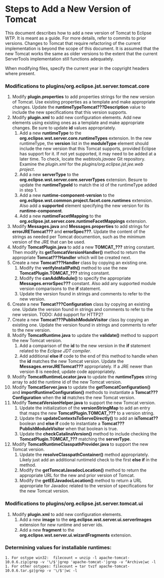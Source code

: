 # Steps to Add a New Version of Tomcat

This document describes how to add a new version of Tomcat to Eclipse WTP.  It is meant as a guide. For more details, refer to commits to prior versions. Changes to Tomcat that require refactoring of the current implementation is beyond the scope of this document. It is assumed that the new Tomcat works the same as older versions to the extent that the current ServerTools implementation still functions adequately.

When modifying files, specify the current year in the copyright headers where present.

### Modifications to plugins/org.eclipse.jst.server.tomcat.core

1. Modify **plugin.properties** to add properties strings for the new version of Tomcat. Use existing properties as a template and make appropriate changes.  Update the **runtimeTypeTomcat???Description** value to include the new specifications that this version supports.
2. Modify **plugin.xml** to add new configuration elements. Add new elements using existing ones as a template and make appropriate changes. Be sure to update **id** values appropriately.
    1. Add a new **runtimeType** to the **org.eclipse.wst.server.core.runtimeTypes** extension. In the new runtimeType, the **version** list in the **moduleType** element should include the new version that this Tomcat supports, provided Eclipse has support for it. If not yet supported, it may need to be added at a later time. To check, locate the *webtools.javaee* Git repository. Examine the *plugin.xml* for the *plugins/org.eclipse.jst.jee.web project*.
    2. Add a new **serverType** to the **org.eclipse.wst.server.core.serverTypes** extension. Besure to update the **runtimeTypeId** to match the id of the runtimeType added in step 1.
    3. Add a new **runtime-component-version** to the **org.eclipse.wst.common.project.facet.core.runtimes** extension. Also add a **supported** element specifying the new version for its **runtime-component**.
    4. Add a new **runtimeFacetMapping** to the **org.eclipse.jst.server.core.runtimeFacetMappings** extension.
3. Modify **Messages.java** and **Messages.properties** to add strings for **errorJRETomcat???** and **errorSpec???**. Update the content of the strings as needed per Tomcat documention, such as the minimum version of the JRE that can be used.
4. Modify **TomcatPlugin.java** to add a new **TOMCAT_???** string constant. Then modify its **getTomcatVersionHandler()** method to return the appropriate **Tomcat???Handler** which will be created next.
5. Create a new **Tomcat???Handler** class by copying an existing one. 
    1. Modify the **verifyInstallPath()** method to use the new **TomcatPlugin.TOMCAT_???** string constant.
    2. Modify the **canAddModule()** to specify the appropriate **Messages.errorSpec???** constant. Also add any supported module version comparisons to the **if** statement.
    3. Update the version found in strings and comments to refer to the new version.
6. Create a new **Tomcat???Configuration** class by copying an existing one. Update the version found in strings and comments to refer to the new version.  TODO: Add support for HTTP2?
7. Create a new **Tomcat???PublishModuleVisitor** class by copying an existing one. Update the version found in strings and comments to refer to the new version.
8. Modify  **TomcatRuntime.java** to update the **validate()** method to support the new Tomcat version.
    1. Add a comparison of the **id** to the new version in the **if** statement related to the *Eclipse JDT compiler*.
    2. Add  additional **else if** code to the end of this method to handle when the **id** matches the new Tomcat version. Update the **Messages.errorJRETomcat???** appropriately. If a JRE newer than version 8 is needed, update code appropriately.
9. Modify **TomcatRuntimeLocator.java** to update the **runtimeTypes** string array to add the runtime id of the new Tomcat version.
10. Modify **TomcatServer.java** to update the **getTomcatConfiguration()** and **importRuntimeConfiguration()** methods to instantiate a **Tomcat???Configuration** when the **id** matches the new Tomcat version.
11. Modify **TomcatVersionHelper.java** to support the new Tomcat version.
    1. Update the initialization of the **versionStringMap** to add an entry that maps the new **TomcatPlugin.TOMCAT_???** to a version string.
    2. Update the **updateContextsToServeDirectly()** to add an **isTomcat??** boolean and **else if** code to instantiate a **Tomcat???PublishModuleVisitor** when that boolean is true.
    3. Update the **checkCatalinaVersion()** method to include checking the **TomcatPlugin.TOMCAT_???** matching the **serverType**.
12. Modify **TomcatRuntimeClasspathProvider.java** to support the new Tomcat version.
    1. Update the **resolveClasspathContainer()** method appropriately. Likely just add an additional runtimeId check to the first **else if** in the method.
    2. Modify the **getTomcatJavadocLocation()** method to return the appropriate URL for the new and prior version of Tomcat.
    3. Modify the **getEEJavadocLocation()** method to return a URL appropriate for Javadoc related to the version of specifications for the new Tomcat version.

### Modifications to plugins/org.eclipse.jst.server.tomcat.ui

1. Modify **plugin.xml** to add new configuration elements.
    1. Add a new **image** to the **org.eclipse.wst.server.ui.serverImages** extension for new runtime and server ids.
    2. Add a new **fragment** to the **org.eclipse.wst.server.ui.wizardFragments** extension.

### Determining values for installable runtimes:
    1. For ostype win32:  filecount = unzip -l apache-tomcat-10.0.6.zip|grep -v '\/$'|grep 'apache-tomcat-'|grep -v ^Archive|wc -l
    1. For other ostypes: filecount = tar tvzf apache-tomcat-10.0.6.tar.gz|grep -v '\/$'|wc -l

